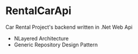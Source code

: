 # RentalCarApi

Car Rental Project's backend written in .Net Web Api <br />
- NLayered Architecture
- Generic Repository Design Pattern
